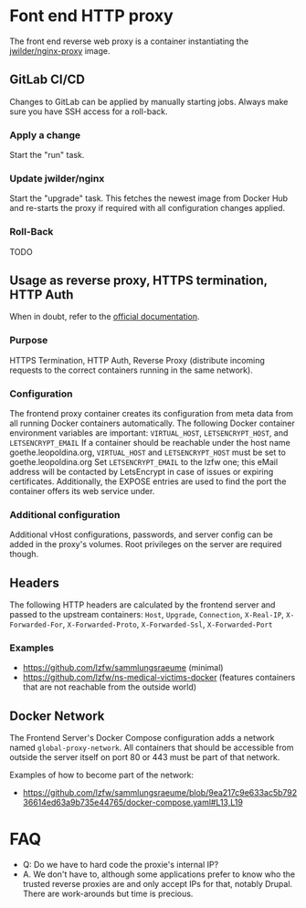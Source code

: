 # Font end HTTP proxy

The front end reverse web proxy is a container instantiating the [jwilder/nginx-proxy](https://github.com/jwilder/nginx-proxy) image.

## GitLab CI/CD

Changes to GitLab can be applied by manually starting jobs. Always make sure you have SSH access for a roll-back.

### Apply a change

Start the "run" task.

### Update jwilder/nginx

Start the "upgrade" task. This fetches the newest image from Docker Hub and re-starts the proxy if required with all configuration changes applied.

### Roll-Back

TODO

## Usage as reverse proxy, HTTPS termination, HTTP Auth

When in doubt, refer to the [official documentation](https://github.com/jwilder/nginx-proxy).

### Purpose
HTTPS Termination, HTTP Auth, Reverse Proxy (distribute incoming requests to the correct containers running in the same network).
 
### Configuration
The frontend proxy container creates its configuration from meta data from all running Docker containers automatically. The following Docker container environment variables are important: `VIRTUAL_HOST`, `LETSENCRYPT_HOST`, and `LETSENCRYPT_EMAIL`
If a container should be reachable under the host name goethe.leopoldina.org, `VIRTUAL_HOST` and `LETSENCRYPT_HOST` must be set to goethe.leopoldina.org
Set `LETSENCRYPT_EMAIL` to the lzfw one; this eMail address will be contacted by LetsEncrypt in case of issues or expiring certificates.
Additionally, the EXPOSE entries are used to find the port the container offers its web service under.

### Additional configuration
Additional vHost configurations, passwords, and server config can be added in the proxy's volumes. Root privileges on the server are required though.

## Headers

The following HTTP headers are calculated by the frontend server and passed to the upstream containers: `Host`, `Upgrade`, `Connection`, `X-Real-IP`, `X-Forwarded-For`, `X-Forwarded-Proto`, `X-Forwarded-Ssl`, `X-Forwarded-Port`

### Examples
* https://github.com/lzfw/sammlungsraeume (minimal)
* https://github.com/lzfw/ns-medical-victims-docker (features containers that are not reachable from the outside world)

## Docker Network

The Frontend Server's Docker Compose configuration adds a network named `global-proxy-network`. All containers that should be accessible from outside the server itself on port 80 or 443 must be part of that network.
 
Examples of how to become part of the network:
* https://github.com/lzfw/sammlungsraeume/blob/9ea217c9e633ac5b79236614ed63a9b735e44765/docker-compose.yaml#L13,L19

# FAQ

- Q: Do we have to hard code the proxie's internal IP?
- A. We don't have to, although some applications prefer to know who the trusted reverse proxies are and only accept IPs for that, notably Drupal. There are work-arounds but time is precious.


